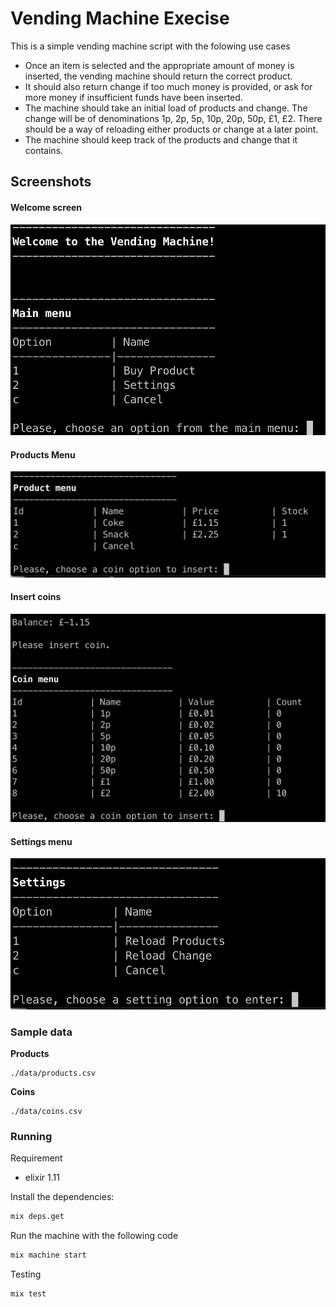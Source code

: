 # Vending Machine Execise

This is a simple vending machine script with the folowing use cases

* Once an item is selected and the appropriate amount of money is inserted, the vending machine should return the correct product.
* It should also return change if too much money is provided, or ask for more money if insufficient funds have been inserted.
* The machine should take an initial load of products and change. The change will be of denominations 1p, 2p, 5p, 10p, 20p, 50p, £1, £2. There should be a way of reloading either products or change at a later point.
* The machine should keep track of the products and change that it contains.

## Screenshots

#### Welcome screen

![Alt welcome](data/welcome.png "Welcome screen")

#### Products Menu

![Alt Products](data/products.png "Products menu")


#### Insert coins

![Alt coins](data/coins.png?raw=true "Insert coins")

#### Settings menu

![Alt settings](data/settings.png?raw=true "Settings menu")

### Sample data

**Products**

```
./data/products.csv
```

**Coins**

```
./data/coins.csv
```


### Running

Requirement

* elixir 1.11

Install the dependencies:

```bash
mix deps.get
```

Run the machine with the following code

```bash
mix machine start
```

Testing

```bash
mix test
```



